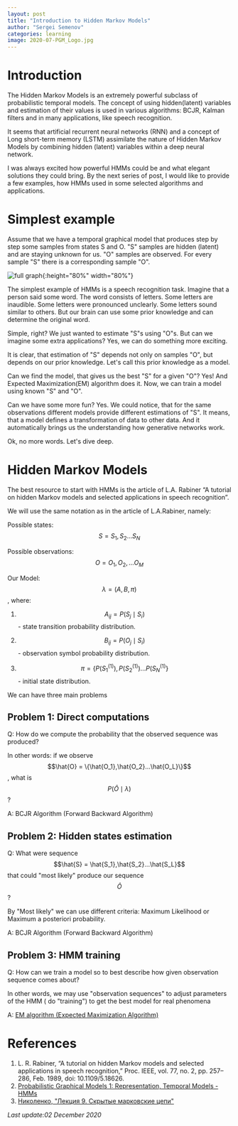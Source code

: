 ```yaml
---
layout: post
title: "Introduction to Hidden Markov Models"
author: "Sergei Semenov"
categories: learning
image: 2020-07-PGM_Logo.jpg
---
```


# Introduction

The Hidden Markov Models is an extremely powerful subclass of probabilistic temporal models. The concept of using hidden(latent) variables and estimation of their values is used in various algorithms: BCJR, Kalman filters and in many applications, like speech recognition.

It seems that artificial recurrent neural networks (RNN) and a concept of Long short-term memory (LSTM) assimilate the nature of Hidden Markov Models by combining hidden (latent) variables within a deep neural network.

I was always excited how powerful HMMs could be and what elegant solutions they could bring. By the next series of post, I would like to provide a few examples, how HMMs used in some selected algorithms and applications.

# Simplest example
Assume that we have a temporal graphical model that produces step by step some samples from states S and O.  "S" samples are hidden (latent) and are staying unknown for us. "O" samples are observed. For every sample "S" there is a corresponding sample "O". 

![full graph](https://simonrus.github.io/about/assets/img/2020-12_HMM_States.png "Graph"){:height="80%" width="80%"}

The simplest example of HMMs is a speech recognition task. Imagine that a person said some word. The word consists of letters.  Some letters are inaudible. Some letters were pronounced unclearly. Some letters sound similar to others. But our brain can use some prior knowledge and can determine the original word.

Simple, right? We just wanted to estimate "S"s using "O"s. But can we imagine some extra applications? Yes, we can do something more exciting. 

It is clear, that estimation of "S" depends not only on samples "O", but depends on our prior knowledge. Let's call this prior knowledge as a model. 

Can we find the model, that gives us the best "S" for a given "O"? Yes! And Expected Maximization(EM) algorithm does it.  Now, we can train a model using known "S" and "O". 

Can we have some more fun? Yes. We could notice, that for the same observations different models provide different estimations of "S". It means, that a model defines a transformation of data to other data. And it automatically brings us the understanding how generative networks work. 

Ok, no more words. Let's dive deep.

# Hidden Markov Models
The best resource to start with HMMs is the article of L.A. Rabiner “A tutorial on hidden Markov models and selected applications in speech recognition”. 

We will use the same notation as in the article of L.A.Rabiner, namely: 

Possible states: $$S = {S_1, S_2...S_N}$$

Possible observations: $$O = {O_1, O_2, ... O_M}$$

Our Model: $$\lambda = (A, B, \pi)$$, where:

1. $$A_{ij} = P(S_j \mid S_i)$$ - state transition probability distribution.

2. $$B_{ij} = P(O_j \mid S_i)$$ - observation symbol probability distribution.

3. $$\pi = \{P(S_1^{(1)}), P(S_2^{(1)}) ...  P(S_N^{(1)}\}$$ - initial state distribution.

We can have three main problems
## Problem 1: Direct computations
Q: How do we compute the probability that the observed sequence was produced?

In other words: if we observe $$\hat{O} = \{\hat{O_1},\hat{O_2}...\hat{O_L}\}$$, what is $$P(\hat{O} \mid \lambda)$$ ?

A: BCJR Algorithm (Forward Backward Algorithm)

## Problem 2: Hidden states estimation
Q: What were sequence $$\hat{S} = \hat{S_1},\hat{S_2}...\hat{S_L}$$ that could "most likely" produce our sequence $$\hat{O}$$?

By "Most likely" we can use different criteria: Maximum Likelihood or Maximum a posteriori probability.

A: BCJR Algorithm (Forward Backward Algorithm)

## Problem 3: HMM training
Q: How can we train a model so to best describe how given observation sequence comes about? 

In other words, we may use "observation sequences" to adjust parameters of the HMM ( do "training") to get the best model for real phenomena

A: [EM algorithm (Expected Maximization Algorithm)](https://simonrus.github.io/about/learning/PGM-ExpectedMaximization.html)

# References
1. L. R. Rabiner, “A tutorial on hidden Markov models and selected applications in speech recognition,” Proc. IEEE, vol. 77, no. 2, pp. 257–286, Feb. 1989, doi: 10.1109/5.18626.
2. [Probabilistic Graphical Models 1: Representation, Temporal Models - HMMs](https://www.coursera.org/lecture/probabilistic-graphical-models/temporal-models-hmms-goxoT)
3. [Николенко, "Лекция 9. Скрытые марковские цепи"](https://logic.pdmi.ras.ru/~sergey/oldsite/teaching/asr/notes-09-hmm.pdf)







*Last update:02 December 2020*
